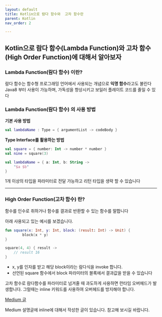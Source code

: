 ```yaml
---
layout: default
title: Kotlin으로 람다 함수와  고차 함수란
parent: Kotlin
nav_order: 2

---
```




## Kotlin으로 람다 함수(Lambda Function)와  고차 함수(High Order Function)에 대해서 알아보자



### Lambda Function(람다 함수) 이란?

람다 함수는 함수형 프로그래밍 언어에서 사용되는 개념으로 **익명 함수**라고도 불린다
Java8 부터 사용이 가능하며, 가독성을 향상시키고 보일러 플레이트 코드를 줄일 수 있다

### Lambda Function(람다 함수) 의 사용 방법

**기본 사용 방법**

```kotlin
val lambdaName : Type = { argumentList -> codeBody }
```

**Type Interface를 활용하는 방법**

```kotlin
val square = { number: Int -> number * number }
val nine = square(3)
```





```kotlin
val lambdaName = { a: Int, b: String -> 
	"$a $b"
}
```

1개 이상의 타입을 파라미터로 전달 가능하고 리턴 타입을 생략 할 수 있습니다

---

### High Order Function(고차 함수) 란?

함수를 인수로 취하거나 함수를 결과로 반환할 수 있는 함수를 말합니다

아래 사용되고 있는 예시를 보겠습니다.

```kotlin
fun square(x: Int, y: Int, block: (result: Int) -> Unit) {
        block(x * y)
}

square(4, 4) { result ->
	// result 16
}
```

- x, y를 인자를 받고 해당 block이라는 람다식을 invoke 합니다.
- 선언된 square 함수에서 block 파라미터의 블록에서 결과값을 받을 수 있습니다



고차 함수로 람다함수를 파라미터로 넘겨줄 때 과도하게 사용하면 런타임 오버헤드가 발생합니다.
그럴때는 inline 키워드를 사용하여 오버헤드를 방지해야 합니다.

[Medium 글](https://kennethss.medium.com/kotlin-%EA%B3%A0%EC%B0%A8%ED%95%A8%EC%88%98%EC%99%80-inline-noinline-crossinline-reified-960f1f1511c2)

Medium 설명글에 inline에 대해서 작성한 글이 있습니다. 참고해 보시길 바랍니다.